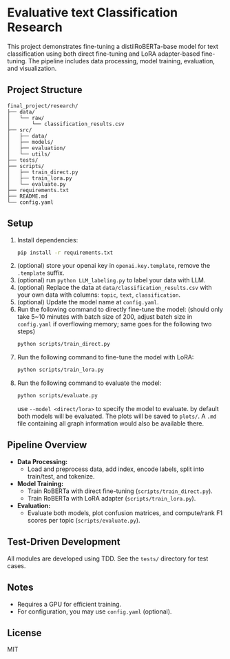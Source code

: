 # Evaluative text Classification Research

This project demonstrates fine-tuning a distilRoBERTa-base model for text classification using both direct fine-tuning and LoRA adapter-based fine-tuning. The pipeline includes data processing, model training, evaluation, and visualization.

## Project Structure

```
final_project/research/
├── data/
│   └── raw/
│       └── classification_results.csv
├── src/
│   ├── data/
│   ├── models/
│   ├── evaluation/
│   └── utils/
├── tests/
├── scripts/
│   ├── train_direct.py
│   ├── train_lora.py
│   └── evaluate.py
├── requirements.txt
├── README.md
└── config.yaml
```

## Setup

1. Install dependencies:
   ```bash
   pip install -r requirements.txt
   ```
2. (optional) store your openai key in `openai.key.template`, remove the `.template` suffix.
3. (optional) run `python LLM_labeling.py` to label your data with LLM.
4. (optional) Replace the data at `data/classification_results.csv` with your own data with columns: `topic`, `text`, `classification`.
5. (optional) Update the model name at `config.yaml`.
6. Run the following command to directly fine-tune the model: (should only take 5~10 minutes with batch size of 200, adjust batch size in `config.yaml` if overflowing memory; same goes for the following two steps)
   ```bash
   python scripts/train_direct.py
   ```
7. Run the following command to fine-tune the model with LoRA:
   ```bash
   python scripts/train_lora.py
   ```
8. Run the following command to evaluate the model:
   ```bash
   python scripts/evaluate.py
   ```
   use `--model <direct/lora>` to specify the model to evaluate. by default both models will be evaluated.
   The plots will be saved to `plots/`. A `.md` file containing all graph information would also be available there.
## Pipeline Overview

- **Data Processing:**
  - Load and preprocess data, add index, encode labels, split into train/test, and tokenize.
- **Model Training:**
  - Train RoBERTa with direct fine-tuning (`scripts/train_direct.py`).
  - Train RoBERTa with LoRA adapter (`scripts/train_lora.py`).
- **Evaluation:**
  - Evaluate both models, plot confusion matrices, and compute/rank F1 scores per topic (`scripts/evaluate.py`).

## Test-Driven Development

All modules are developed using TDD. See the `tests/` directory for test cases.

## Notes
- Requires a GPU for efficient training.
- For configuration, you may use `config.yaml` (optional).

## License
MIT 